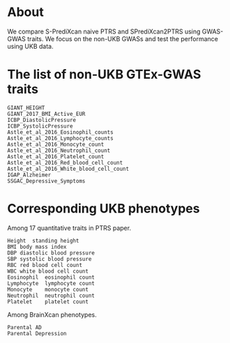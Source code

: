 # About

We compare S-PrediXcan naive PTRS and SPrediXcan2PTRS using GWAS-GWAS traits.
We focus on the non-UKB GWASs and test the performance using UKB data.

# The list of non-UKB GTEx-GWAS traits

```
GIANT_HEIGHT
GIANT_2017_BMI_Active_EUR
ICBP_DiastolicPressure
ICBP_SystolicPressure
Astle_et_al_2016_Eosinophil_counts
Astle_et_al_2016_Lymphocyte_counts
Astle_et_al_2016_Monocyte_count
Astle_et_al_2016_Neutrophil_count
Astle_et_al_2016_Platelet_count
Astle_et_al_2016_Red_blood_cell_count
Astle_et_al_2016_White_blood_cell_count
IGAP_Alzheimer
SSGAC_Depressive_Symptoms
```

# Corresponding UKB phenotypes

Among 17 quantitative traits in PTRS paper. 

```
Height	standing height
BMI	body mass index
DBP	diastolic blood pressure
SBP	systolic blood pressure
RBC	red blood cell count
WBC	white blood cell count
Eosinophil	eosinophil count
Lymphocyte	lymphocyte count
Monocyte	monocyte count
Neutrophil	neutrophil count
Platelet	platelet count
```

Among BrainXcan phenotypes.

```
Parental AD
Parental Depression
```


